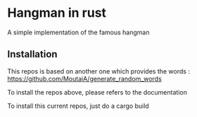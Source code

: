 # Hangman in rust

A simple implementation of the famous hangman

## Installation

This repos is based on another one which provides the words : https://github.com/MoutaiA/generate_random_words

To install the repos above, please refers to the documentation

To install this current repos, just do a cargo build

